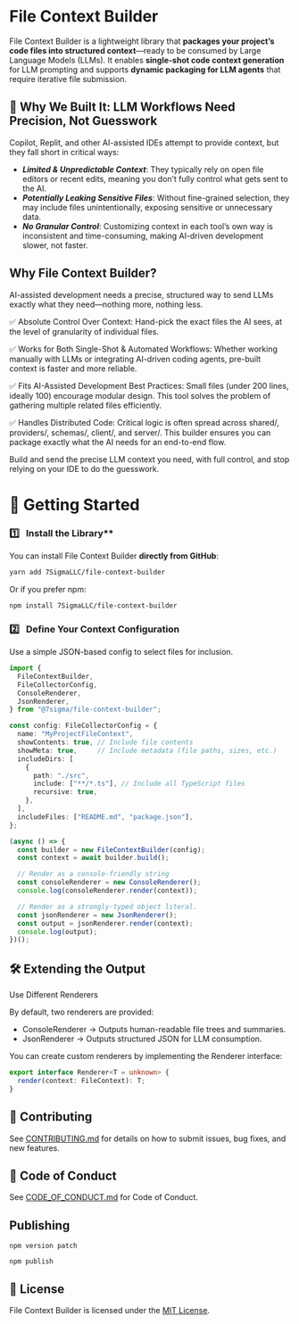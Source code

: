 # File Context Builder

File Context Builder is a lightweight library that **packages your project’s code files into structured context**—ready to be consumed by Large Language Models (LLMs). It enables **single-shot code context generation** for LLM prompting and supports **dynamic packaging for LLM agents** that require iterative file submission.

## 🎯 Why We Built It: LLM Workflows Need Precision, Not Guesswork

Copilot, Replit, and other AI-assisted IDEs attempt to provide context, but they fall short in critical ways:

 - ***Limited & Unpredictable Context***: They typically rely on open file editors or recent edits, meaning you don’t fully control what gets sent to the AI.
 - ***Potentially Leaking Sensitive Files***: Without fine-grained selection, they may include files unintentionally, exposing sensitive or unnecessary data.
 - ***No Granular Control***: Customizing context in each tool’s own way is inconsistent and time-consuming, making AI-driven development slower, not faster.

## Why File Context Builder?

AI-assisted development needs a precise, structured way to send LLMs exactly what they need—nothing more, nothing less.

✅ Absolute Control Over Context: Hand-pick the exact files the AI sees, at the level of granularity of individual files.

✅ Works for Both Single-Shot & Automated Workflows: Whether working manually with LLMs or integrating AI-driven coding agents, pre-built context is faster and more reliable.

✅ Fits AI-Assisted Development Best Practices: Small files (under 200 lines, ideally 100) encourage modular design. This tool solves the problem of gathering multiple related files efficiently.

✅ Handles Distributed Code: Critical logic is often spread across shared/, providers/, schemas/, client/, and server/. This builder ensures you can package exactly what the AI needs for an end-to-end flow.

Build and send the precise LLM context you need, with full control, and stop relying on your IDE to do the guesswork.


# 🚀 Getting Started

### 1️⃣ &nbsp;&nbsp;Install the Library**
You can install File Context Builder **directly from GitHub**:

```bash
yarn add 7SigmaLLC/file-context-builder
```

Or if you prefer npm:

```bash
npm install 7SigmaLLC/file-context-builder
```

### 2️⃣ &nbsp;&nbsp;Define Your Context Configuration

Use a simple JSON-based config to select files for inclusion.

```ts
import {
  FileContextBuilder,
  FileCollectorConfig,
  ConsoleRenderer,
  JsonRenderer,
} from "@7sigma/file-context-builder";

const config: FileCollectorConfig = {
  name: "MyProjectFileContext",
  showContents: true, // Include file contents
  showMeta: true,     // Include metadata (file paths, sizes, etc.)
  includeDirs: [
    {
      path: "./src",
      include: ["**/*.ts"], // Include all TypeScript files
      recursive: true,
    },
  ],
  includeFiles: ["README.md", "package.json"],
};

(async () => {
  const builder = new FileContextBuilder(config);
  const context = await builder.build();

  // Render as a console-friendly string
  const consoleRenderer = new ConsoleRenderer();
  console.log(consoleRenderer.render(context));

  // Render as a strongly-typed object literal.
  const jsonRenderer = new JsonRenderer();
  const output = jsonRenderer.render(context);
  console.log(output);
})();
```

## 🛠️ Extending the Output

Use Different Renderers

By default, two renderers are provided:
 - ConsoleRenderer → Outputs human-readable file trees and summaries.
 - JsonRenderer → Outputs structured JSON for LLM consumption.

You can create custom renderers by implementing the Renderer interface:

```ts
export interface Renderer<T = unknown> {
  render(context: FileContext): T;
}
```

## 🤝 Contributing

See [CONTRIBUTING.md](./CONTRIBUTING.md) for details on how to submit issues, bug fixes, and new features.

## 🔏 Code of Conduct

See [CODE_OF_CONDUCT.md](./CODE_OF_CONDUCT.md) for Code of Conduct.

## Publishing

```npm version patch```

```npm publish```

## 📄 License

File Context Builder is licensed under the [MIT License](./LICENSE.md).